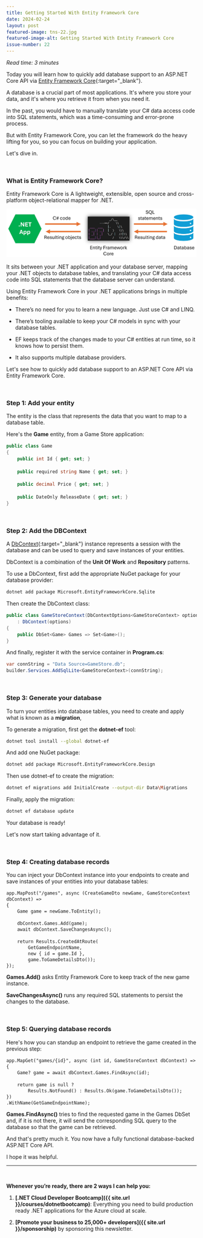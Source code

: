 ```yaml
---
title: Getting Started With Entity Framework Core
date: 2024-02-24
layout: post
featured-image: tns-22.jpg
featured-image-alt: Getting Started With Entity Framework Core
issue-number: 22
---
```


*Read time: 3 minutes*

Today you will learn how to quickly add database support to an ASP.NET Core API via [Entity Framework Core](https://learn.microsoft.com/ef/core){:target="_blank"}.

A database is a crucial part of most applications. It's where you store your data, and it's where you retrieve it from when you need it.

In the past, you would have to manually translate your C# data access code into SQL statements, which was a time-consuming and error-prone process.

But with Entity Framework Core, you can let the framework do the heavy lifting for you, so you can focus on building your application.

Let's dive in.

<br/>

### **What is Entity Framework Core?**
Entity Framework Core is A lightweight, extensible, open source and cross-platform object-relational mapper for .NET.

![](/assets/images/what-is-ef-core.jpg)

It sits between your .NET application and your database server, mapping your .NET objects to database tables, and translating your C# data access code into SQL statements that the database server can understand.

Using Entity Framework Core in your .NET applications brings in multiple benefits:

* There’s no need for you to learn a new language. Just use C# and LINQ.

* There’s tooling available to keep your C# models in sync with your database tables.

* EF keeps track of the changes made to your C# entities at run time, so it knows how to persist them.

* It also supports multiple database providers.

Let's see how to quickly add database support to an ASP.NET Core API via Entity Framework Core.

<br/>

### **Step 1: Add your entity**
The entity is the class that represents the data that you want to map to a database table.

Here's the **Game** entity, from a Game Store application:

```csharp
public class Game
{
    public int Id { get; set; }

    public required string Name { get; set; }

    public decimal Price { get; set; }

    public DateOnly ReleaseDate { get; set; }
}
```

<br/>

### **Step 2: Add the DBContext**
A [DbContext](https://learn.microsoft.com/dotnet/api/microsoft.entityframeworkcore.dbcontext){:target="_blank"} instance represents a session with the database and can be used to query and save instances of your entities. 

DbContext is a combination of the **Unit Of Work** and **Repository** patterns.

To use a DbContext, first add the appropriate NuGet package for your database provider:

```bash
dotnet add package Microsoft.EntityFrameworkCore.Sqlite
```

Then create the DbContext class:

```csharp
public class GameStoreContext(DbContextOptions<GameStoreContext> options)
    : DbContext(options)
{
    public DbSet<Game> Games => Set<Game>();
}
```

And finally, register it with the service container in **Program.cs**:

```csharp
var connString = "Data Source=GameStore.db";
builder.Services.AddSqlLite<GameStoreContext>(connString);
```

<br/>

### **Step 3: Generate your database**
To turn your entities into database tables, you need to create and apply what is known as a **migration**,  

To generate a migration, first get the **dotnet-ef** tool:

```bash
dotnet tool install --global dotnet-ef
```

And add one NuGet package:

```bash
dotnet add package Microsoft.EntityFrameworkCore.Design
```

Then use dotnet-ef to create the migration:

```bash
dotnet ef migrations add InitialCreate --output-dir Data\Migrations
```

Finally, apply the migration:

```bash
dotnet ef database update
```

Your database is ready! 

Let's now start taking advantage of it.

<br/>

### **Step 4: Creating database records**
You can inject your DbContext instance into your endpoints to create and save instances of your entities into your database tables:

```csharp{5 6}
app.MapPost("/games", async (CreateGameDto newGame, GameStoreContext dbContext) =>
{
    Game game = newGame.ToEntity();

    dbContext.Games.Add(game);
    await dbContext.SaveChangesAsync();

    return Results.CreatedAtRoute(
        GetGameEndpointName, 
        new { id = game.Id }, 
        game.ToGameDetailsDto());
});
```

**Games.Add()** asks Entity Framework Core to keep track of the new game instance.

**SaveChangesAsync()** runs any required SQL statements to persist the changes to the database.

<br/>

### **Step 5: Querying database records**
Here's how you can standup an endpoint to retrieve the game created in the previous step:

```csharp{3}
app.MapGet("games/{id}", async (int id, GameStoreContext dbContext) =>
{
    Game? game = await dbContext.Games.FindAsync(id);

    return game is null ? 
        Results.NotFound() : Results.Ok(game.ToGameDetailsDto());
})
.WithName(GetGameEndpointName);
```

**Games.FindAsync()** tries to find the requested game in the Games DbSet and, if it is not there, it will send the corresponding SQL query to the database so that the game can be retrieved.

And that's pretty much it. You now have a fully functional database-backed ASP.NET Core API.

I hope it was helpful.

---

<br/>

**Whenever you’re ready, there are 2 ways I can help you:**

1. **[.NET Cloud Developer Bootcamp]({{ site.url }}/courses/dotnetbootcamp)**:​ Everything you need to build production ready .NET applications for the Azure cloud at scale.

2. **[Promote your business to 25,000+ developers]({{ site.url }}/sponsorship)** by sponsoring this newsletter.